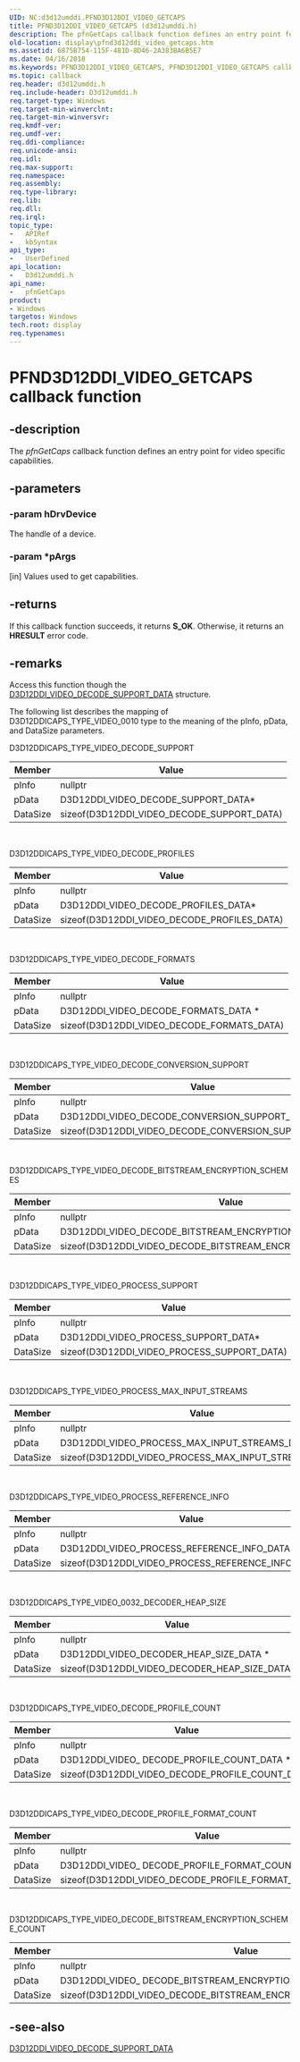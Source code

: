```yaml
---
UID: NC:d3d12umddi.PFND3D12DDI_VIDEO_GETCAPS
title: PFND3D12DDI_VIDEO_GETCAPS (d3d12umddi.h)
description: The pfnGetCaps callback function defines an entry point for video specific caps.
old-location: display\pfnd3d12ddi_video_getcaps.htm
ms.assetid: 6875B754-115F-481D-8D46-2A383BA6B5E7
ms.date: 04/16/2018
ms.keywords: PFND3D12DDI_VIDEO_GETCAPS, PFND3D12DDI_VIDEO_GETCAPS callback, d3d12umddi/pfnGetCaps, display.pfnd3d12ddi_video_getcaps, pfnGetCaps, pfnGetCaps callback function [Display Devices]
ms.topic: callback
req.header: d3d12umddi.h
req.include-header: D3d12umddi.h
req.target-type: Windows
req.target-min-winverclnt:
req.target-min-winversvr:
req.kmdf-ver:
req.umdf-ver:
req.ddi-compliance:
req.unicode-ansi:
req.idl:
req.max-support:
req.namespace:
req.assembly:
req.type-library:
req.lib:
req.dll:
req.irql:
topic_type:
-	APIRef
-	kbSyntax
api_type:
-	UserDefined
api_location:
-	D3d12umddi.h
api_name:
-	pfnGetCaps
product:
- Windows
targetos: Windows
tech.root: display
req.typenames:
---
```


# PFND3D12DDI_VIDEO_GETCAPS callback function


## -description


The <i>pfnGetCaps</i> callback function defines an entry point for video specific capabilities.


## -parameters




### -param hDrvDevice

The handle of a device.


### -param *pArgs

[in] Values used to get capabilities.


## -returns



If this callback function succeeds, it returns <b xmlns:loc="http://microsoft.com/wdcml/l10n">S_OK</b>. Otherwise, it returns an <b xmlns:loc="http://microsoft.com/wdcml/l10n">HRESULT</b> error code.




## -remarks


Access this function though the <a href="https://msdn.microsoft.com/05274F4B-0473-42BA-A382-B348A85DBFA5">D3D12DDI_VIDEO_DECODE_SUPPORT_DATA</a> structure.

The following list describes the mapping of D3D12DDICAPS_TYPE_VIDEO_0010 type to the meaning of the pInfo, pData, and DataSize parameters.

D3D12DDICAPS_TYPE_VIDEO_DECODE_SUPPORT

|Member|Value|
|--- |--- |
|pInfo|nullptr|
|pData|D3D12DDI_VIDEO_DECODE_SUPPORT_DATA*|
|DataSize|sizeof(D3D12DDI_VIDEO_DECODE_SUPPORT_DATA)|
 

D3D12DDICAPS_TYPE_VIDEO_DECODE_PROFILES

|Member|Value|
|--- |--- |
|pInfo|nullptr|
|pData|D3D12DDI_VIDEO_DECODE_PROFILES_DATA*|
|DataSize|sizeof(D3D12DDI_VIDEO_DECODE_PROFILES_DATA)|
 

D3D12DDICAPS_TYPE_VIDEO_DECODE_FORMATS

|Member|Value|
|--- |--- |
|pInfo|nullptr|
|pData|D3D12DDI_VIDEO_DECODE_FORMATS_DATA *|
|DataSize|sizeof(D3D12DDI_VIDEO_DECODE_FORMATS_DATA)|
 

D3D12DDICAPS_TYPE_VIDEO_DECODE_CONVERSION_SUPPORT

|Member|Value|
|--- |--- |
|pInfo|nullptr|
|pData|D3D12DDI_VIDEO_DECODE_CONVERSION_SUPPORT_DATA *|
|DataSize|sizeof(D3D12DDI_VIDEO_DECODE_CONVERSION_SUPPORT_DATA)|
 

D3D12DDICAPS_TYPE_VIDEO_DECODE_BITSTREAM_ENCRYPTION_SCHEMES

|Member|Value|
|--- |--- |
|pInfo|nullptr|
|pData|D3D12DDI_VIDEO_DECODE_BITSTREAM_ENCRYPTION_SCHEMES_DATA*|
|DataSize|sizeof(D3D12DDI_VIDEO_DECODE_BITSTREAM_ENCRYPTION_SCHEMES_DATA)|
 

D3D12DDICAPS_TYPE_VIDEO_PROCESS_SUPPORT

|Member|Value|
|--- |--- |
|pInfo|nullptr|
|pData|D3D12DDI_VIDEO_PROCESS_SUPPORT_DATA*|
|DataSize|sizeof(D3D12DDI_VIDEO_PROCESS_SUPPORT_DATA)|
 

D3D12DDICAPS_TYPE_VIDEO_PROCESS_MAX_INPUT_STREAMS

|Member|Value|
|--- |--- |
|pInfo|nullptr|
|pData|D3D12DDI_VIDEO_PROCESS_MAX_INPUT_STREAMS_DATA *|
|DataSize|sizeof(D3D12DDI_VIDEO_PROCESS_MAX_INPUT_STREAMS_DATA)|
 

D3D12DDICAPS_TYPE_VIDEO_PROCESS_REFERENCE_INFO

|Member|Value|
|--- |--- |
|pInfo|nullptr|
|pData|D3D12DDI_VIDEO_PROCESS_REFERENCE_INFO_DATA *|
|DataSize|sizeof(D3D12DDI_VIDEO_PROCESS_REFERENCE_INFO_DATA)|
 

D3D12DDICAPS_TYPE_VIDEO_0032_DECODER_HEAP_SIZE

|Member|Value|
|--- |--- |
|pInfo|nullptr|
|pData|D3D12DDI_VIDEO_DECODER_HEAP_SIZE_DATA *|
|DataSize|sizeof(D3D12DDI_VIDEO_DECODER_HEAP_SIZE_DATA)|
 

D3D12DDICAPS_TYPE_VIDEO_DECODE_PROFILE_COUNT

|Member|Value|
|--- |--- |
|pInfo|nullptr|
|pData|D3D12DDI_VIDEO_ DECODE_PROFILE_COUNT_DATA *|
|DataSize|sizeof(D3D12DDI_VIDEO_DECODE_PROFILE_COUNT_DATA)|
 

D3D12DDICAPS_TYPE_VIDEO_DECODE_PROFILE_FORMAT_COUNT

|Member|Value|
|--- |--- |
|pInfo|nullptr|
|pData|D3D12DDI_VIDEO_ DECODE_PROFILE_FORMAT_COUNT_DATA *|
|DataSize|sizeof(D3D12DDI_VIDEO_DECODE_PROFILE_FORMAT_COUNT_DATA)|
 

D3D12DDICAPS_TYPE_VIDEO_DECODE_BITSTREAM_ENCRYPTION_SCHEME_COUNT

|Member|Value|
|--- |--- |
|pInfo|nullptr|
|pData|D3D12DDI_VIDEO_ DECODE_BITSTREAM_ENCRYPTION_SCHEME_COUNT_DATA *|
|DataSize|sizeof(D3D12DDI_VIDEO_DECODE_BITSTREAM_ENCRYPTION_SCHEME_COUNT_DATA)|

## -see-also

<a href="https://msdn.microsoft.com/05274F4B-0473-42BA-A382-B348A85DBFA5">D3D12DDI_VIDEO_DECODE_SUPPORT_DATA</a>
 

 

